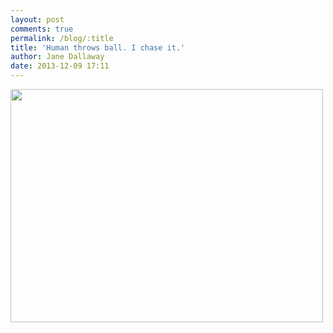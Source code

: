 ```yaml
---
layout: post
comments: true
permalink: /blog/:title
title: 'Human throws ball. I chase it.'
author: Jane Dallaway
date: 2013-12-09 17:11
---
```


<div><a href="//static.skitters.dallaway.com/Jtp_photo.JPG"><img src="//static.skitters.dallaway.com/Jtp_thumb_photo.JPG" width="500" height="373"/></a></div>



 
      
